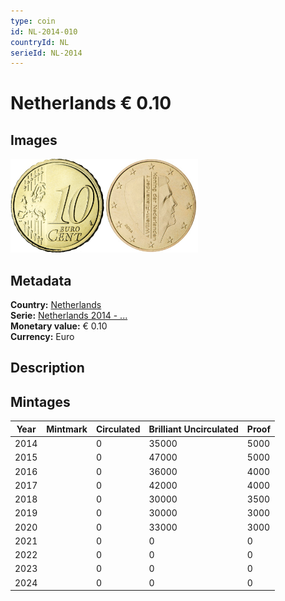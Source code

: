 ```yaml
---
type: coin
id: NL-2014-010
countryId: NL
serieId: NL-2014
---
```


# Netherlands € 0.10

## Images

<img src="../../../Images/common-2007-010.webp" height="150" alt="Front image"><img src="Images/netherlands-2014-010.webp" height="150" alt="Back image">

## Metadata

**Country:** [Netherlands](../index.md)\
**Serie:** [Netherlands 2014 - ...](index.md)\
**Monetary value:** € 0.10\
**Currency:** Euro

## Description

## Mintages

| Year | Mintmark | Circulated | Brilliant Uncirculated | Proof |
| ---- | -------- | ---------- | ---------------------- | ----- |
| 2014 |          | 0          | 35000                  | 5000  |
| 2015 |          | 0          | 47000                  | 5000  |
| 2016 |          | 0          | 36000                  | 4000  |
| 2017 |          | 0          | 42000                  | 4000  |
| 2018 |          | 0          | 30000                  | 3500  |
| 2019 |          | 0          | 30000                  | 3000  |
| 2020 |          | 0          | 33000                  | 3000  |
| 2021 |          | 0          | 0                      | 0     |
| 2022 |          | 0          | 0                      | 0     |
| 2023 |          | 0          | 0                      | 0     |
| 2024 |          | 0          | 0                      | 0     |
